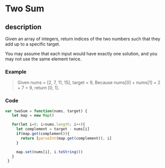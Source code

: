 # Two Sum

## description
Given an array of integers, return indices of the two numbers such that they add up to a specific target.

You may assume that each input would have exactly one solution, and you may not use the same element twice.

### Example
>Given nums = [2, 7, 11, 15], target = 9,
Because nums[0] + nums[1] = 2 + 7 = 9,
return [0, 1].


### Code

``` js
var twoSum = function(nums, target) {
   let map = new Map()

   for(let i=0; i<nums.length; i++){
     let complement = target - nums[i]
     if(map.get(complement)){
       return [parseInt(map.get(complement)), i]
     }

     map.set(nums[i], i.toString())
   }
 }
```
